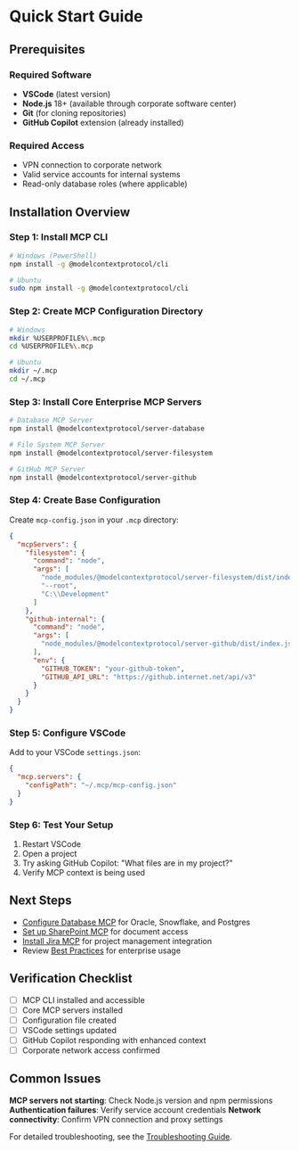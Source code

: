 # Quick Start Guide

## Prerequisites

### Required Software
- **VSCode** (latest version)
- **Node.js** 18+ (available through corporate software center)
- **Git** (for cloning repositories)
- **GitHub Copilot** extension (already installed)

### Required Access
- VPN connection to corporate network
- Valid service accounts for internal systems
- Read-only database roles (where applicable)

## Installation Overview

### Step 1: Install MCP CLI

```bash
# Windows (PowerShell)
npm install -g @modelcontextprotocol/cli

# Ubuntu
sudo npm install -g @modelcontextprotocol/cli
```

### Step 2: Create MCP Configuration Directory

```bash
# Windows
mkdir %USERPROFILE%\.mcp
cd %USERPROFILE%\.mcp

# Ubuntu
mkdir ~/.mcp
cd ~/.mcp
```

### Step 3: Install Core Enterprise MCP Servers

```bash
# Database MCP Server
npm install @modelcontextprotocol/server-database

# File System MCP Server
npm install @modelcontextprotocol/server-filesystem

# GitHub MCP Server
npm install @modelcontextprotocol/server-github
```

### Step 4: Create Base Configuration

Create `mcp-config.json` in your `.mcp` directory:

```json
{
  "mcpServers": {
    "filesystem": {
      "command": "node",
      "args": [
        "node_modules/@modelcontextprotocol/server-filesystem/dist/index.js",
        "--root",
        "C:\\Development"
      ]
    },
    "github-internal": {
      "command": "node",
      "args": [
        "node_modules/@modelcontextprotocol/server-github/dist/index.js"
      ],
      "env": {
        "GITHUB_TOKEN": "your-github-token",
        "GITHUB_API_URL": "https://github.internet.net/api/v3"
      }
    }
  }
}
```

### Step 5: Configure VSCode

Add to your VSCode `settings.json`:

```json
{
  "mcp.servers": {
    "configPath": "~/.mcp/mcp-config.json"
  }
}
```

### Step 6: Test Your Setup

1. Restart VSCode
2. Open a project
3. Try asking GitHub Copilot: "What files are in my project?"
4. Verify MCP context is being used

## Next Steps

- [Configure Database MCP](servers/database.md) for Oracle, Snowflake, and Postgres
- [Set up SharePoint MCP](servers/sharepoint.md) for document access
- [Install Jira MCP](servers/jira.md) for project management integration
- Review [Best Practices](best-practices.md) for enterprise usage

## Verification Checklist

- [ ] MCP CLI installed and accessible
- [ ] Core MCP servers installed
- [ ] Configuration file created
- [ ] VSCode settings updated
- [ ] GitHub Copilot responding with enhanced context
- [ ] Corporate network access confirmed

## Common Issues

**MCP servers not starting**: Check Node.js version and npm permissions
**Authentication failures**: Verify service account credentials
**Network connectivity**: Confirm VPN connection and proxy settings

For detailed troubleshooting, see the [Troubleshooting Guide](troubleshooting.md).